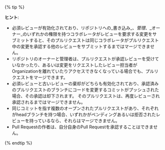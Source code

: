 {% tip %}

**ヒント**:
- 必須レビューが有効化されており、リポジトリへの_書き込み_、_管理_、_オーナー_のいずれかの権限を持つコラボレータがレビューを要求する変更をサブミットすると、そのプルリクエストは同じコラボレータがプルリクエスト中の変更を承認する他のレビューをサブミットするまではマージできません。
- リポジトリのオーナーと管理者は、プルリクエストが承認レビューを受けていなかったり、あるいは変更をリクエストしたレビュー担当者がOrganizationを離れていたりアクセスできなくなっている場合でも、プルリクエストをマージできます。
- 必須レビューと古いレビューの棄却がどちらも有効化されており、承認済みのプルリクエストのブランチにコードを変更するコミットがプッシュされた場合、その承認は却下されます。 そのプルリクエストは、再度レビューされ承認されるまではマージできません。
- 同じコミットを指す複数のオープンされたプルリクエストがあり、それぞれがheadブランチを持つ場合、いずれかがペンディングあるいは拒否されたレビューを持っているなら、それらはマージできません。
- Pull Requestの作者は、自分自身のPull Requestを承認することはできません。

{% endtip %}
